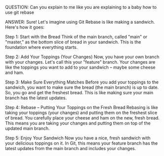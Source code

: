 
QUESTION: Can you explain to me like you are explaining to a baby how to use git rebase

ANSWER: Sure! Let's imagine using Git Rebase is like making a sandwich. Here's how it goes:

Step 1: Start with the Bread
Think of the main branch, called "main" or "master," as the bottom slice of bread in your sandwich. This is the foundation where everything starts.


Step 2: Add Your Toppings (Your Changes)
Now, you have your own branch with your changes. Let's call this your "feature" branch. Your changes are like the toppings you want to add to your sandwich – maybe some cheese and ham.

Step 3: Make Sure Everything Matches
Before you add your toppings to the sandwich, you want to make sure the bread (the main branch) is up to date. So, you go and get the freshest bread. This is like making sure your main branch has the latest updates.

Step 4: Rebase – Putting Your Toppings on the Fresh Bread
Rebasing is like taking your toppings (your changes) and putting them on the freshest slice of bread. You carefully place your cheese and ham on the new, fresh bread. This means you are taking your changes and putting them on top of the updated main branch.

Step 5: Enjoy Your Sandwich
Now you have a nice, fresh sandwich with your delicious toppings on it. In Git, this means your feature branch has the latest updates from the main branch and includes your changes.


